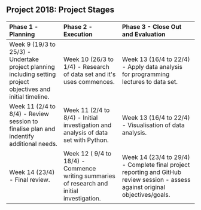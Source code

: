 ## Project 2018: Project Stages
| Phase 1 - Planning | Phase 2 - Execution | Phase 3 - Close Out and Evaluation |
| :--- | :--- | :--- |
| Week 9 (19/3 to 25/3) - Undertake project planning including setting project objectives and initial timeline. | Week 10 (26/3 to 1/4) - Research of data set and it's uses commences.|Week 13 (16/4 to 22/4) - Apply data analysis for programming lectures to data set.|
| Week 11 (2/4 to 8/4) - Review session to finalise plan and indentify additional needs. | Week 11 (2/4 to 8/4) - Initial investigation and analysis of data set with Python. | Week 13 (16/4 to 22/4) - Visualisation of data analysis.|
| Week 14 (23/4) - Final review. | Week 12 ( 9/4 to 18/4) - Commence writing summaries of research and initial investigation. | Week 14 (23/4 to 29/4) - Complete final project reporting and GitHub review session - assess against original objectives/goals.| 
